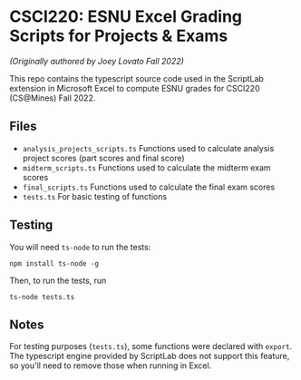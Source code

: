 # CSCI220: ESNU Excel Grading Scripts for Projects & Exams

*(Originally authored by Joey Lovato Fall 2022)*

This repo contains the typescript source code used in the ScriptLab extension in Microsoft Excel to compute ESNU grades for CSCI220 (CS@Mines) Fall 2022. 

## Files

- `analysis_projects_scripts.ts` Functions used to calculate analysis project scores (part scores and final score)
- `midterm_scripts.ts` Functions used to calculate the midterm exam scores
- `final_scripts.ts` Functions used to calculate the final exam scores
- `tests.ts` For basic testing of functions

## Testing
You will need `ts-node` to run the tests:
```
npm install ts-node -g
```

Then, to run the tests, run 
```
ts-node tests.ts
```

## Notes

For testing purposes (`tests.ts`), some functions were declared with `export`. The typescript engine provided by ScriptLab does not support this feature, so you'll need to remove those when running in Excel. 

